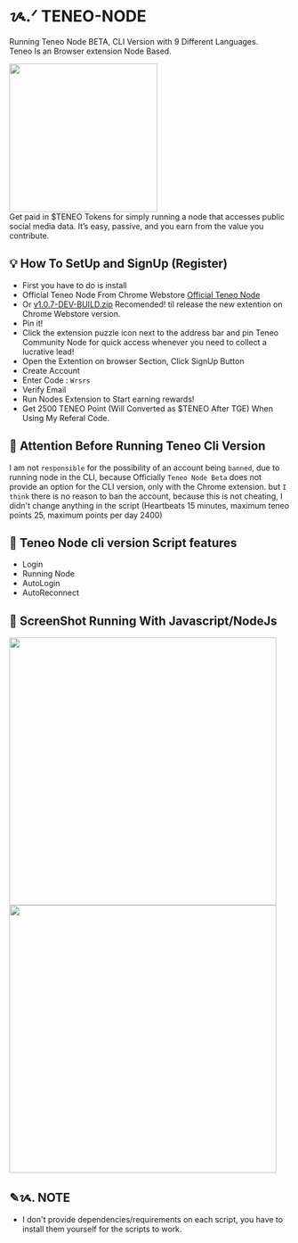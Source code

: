 # ᝰ.ᐟ TENEO-NODE

Running Teneo Node BETA, CLI Version with 9 Different Languages. <br>
Teneo Is an Browser extension Node Based. <br>

<img src="https://cdn.prod.website-files.com/665c71122bb2018f6ed3f9c9/66eaaf8660d0ba047f3f2058_screenshot.png" loading="lazy" width="266" height="Auto" alt="" srcset="https://cdn.prod.website-files.com/665c71122bb2018f6ed3f9c9/66eaaf8660d0ba047f3f2058_screenshot-p-500.png 500w, https://cdn.prod.website-files.com/665c71122bb2018f6ed3f9c9/66eaaf8660d0ba047f3f2058_screenshot.png 626w" sizes="(max-width: 479px) 100vw, (max-width: 991px) 33vw, 266px" class="image-32"> <br>
Get paid in $TENEO Tokens for simply running a node that accesses public social media data. It’s easy, passive, and you earn from the value you contribute.



## 💡 How To SetUp and SignUp (Register)

- First you have to do is install <br>
- Official Teneo Node From Chrome Webstore [Official Teneo Node](https://chromewebstore.google.com/detail/teneo-community-node/emcclcoaglgcpoognfiggmhnhgabppkm)
- Or [v1.0.7-DEV-BUILD.zip](https://cdn.discordapp.com/attachments/1311614934697775124/1312072674410889298/v1.0.7-DEV-BUILD.zip?ex=674b2a66&is=6749d8e6&hm=58078c64eb0aaad286da86d6d6916a4315f84b1b9665c2b201dccc8bac6dc135&) Recomended! til release the new extention on Chrome Webstore version.
- Pin it!
- Click the extension puzzle icon next to the address bar and pin Teneo Community Node for quick access whenever you need to collect a lucrative lead!
- Open the Extention on browser Section, Click SignUp Button
- Create Account
- Enter Code : `Wrsrs`
- Verify Email
- Run Nodes Extension to Start earning rewards!
- Get 2500 TENEO Point (Will Converted as $TENEO After TGE) When Using My Referal Code.

## 🚨 Attention Before Running Teneo Cli Version

I am not `responsible` for the possibility of an account being `banned`, due to running node in the CLI, because Officially `Teneo Node Beta` does not provide an option for the CLI version, only with the Chrome extension.
but `I think` there is no reason to ban the account, because this is not cheating, I didn't change anything in the script (Heartbeats 15 minutes, maximum teneo points 25, maximum points per day 2400)

## 📎 Teneo Node cli version Script features

- Login
- Running Node
- AutoLogin
- AutoReconnect

## 📌  ScreenShot Running With Javascript/NodeJs

<img src="https://github.com/user-attachments/assets/1f2be0ab-e1a1-420c-9407-ce5dd5f353e1" widht=580 height=480 >
<img src="https://github.com/user-attachments/assets/3da7c733-daea-484e-9082-1e9d1a106d9e" widht=580 height=480 >

## ✎ᝰ. NOTE 
- I don't provide dependencies/requirements on each script, you have to install them yourself for the scripts to work.
